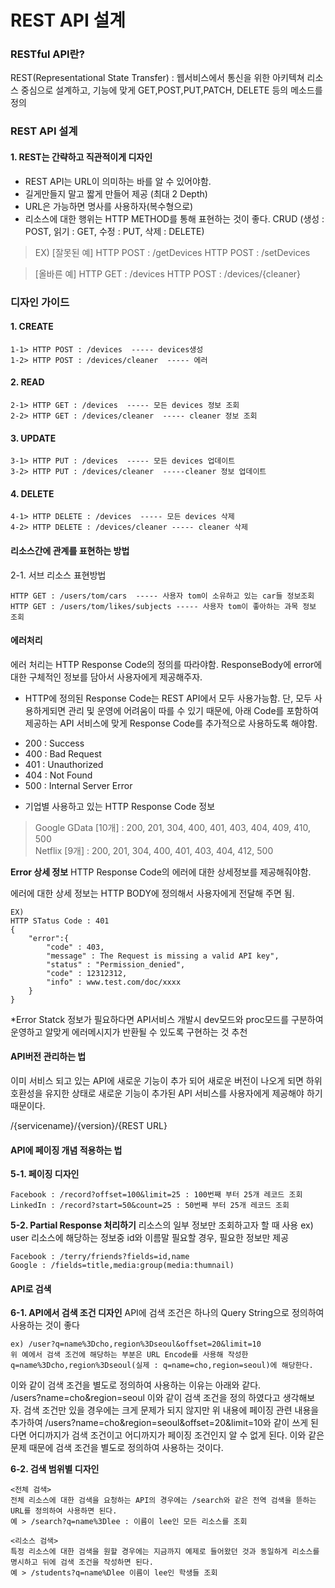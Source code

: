 # REST API 설계 
### RESTful API란?
REST(Representational State Transfer)
 : 웹서비스에서 통신을 위한 아키텍쳐
   리소스 중심으로 설계하고, 기능에 맞게 
   GET,POST,PUT,PATCH, DELETE 등의 메소드를 정의


### REST API 설계   
#### 1. REST는 간략하고 직관적이게 디자인
- REST API는 URL이 의미하는 바를 알 수 있어야함.
- 길게만들지 말고 짧게 만들어 제공 (최대 2 Depth)
- URL은 가능하면 명사를 사용하자(복수형으로)
- 리소스에 대한 행위는 HTTP METHOD를 통해 표현하는 것이 좋다.
CRUD (생성 : POST, 읽기 : GET, 수정 : PUT, 삭제 : DELETE)

> EX) [잘못된 예]
>  HTTP POST : /getDevices
>  HTTP POST : /setDevices

> [올바른 예]
> HTTP GET : /devices
> HTTP POST : /devices/{cleaner}


### 디자인 가이드
#### 1. CREATE
	1-1> HTTP POST : /devices  ----- devices생성
	1-2> HTTP POST : /devices/cleaner  ----- 에러
#### 2. READ
	2-1> HTTP GET : /devices  ----- 모든 devices 정보 조회
	2-2> HTTP GET : /devices/cleaner  ----- cleaner 정보 조회
#### 3. UPDATE
	3-1> HTTP PUT : /devices  ----- 모든 devices 업데이트
	3-2> HTTP PUT : /devices/cleaner  -----cleaner 정보 업데이트
#### 4. DELETE
	4-1> HTTP DELETE : /devices  ----- 모든 devices 삭제
	4-2> HTTP DELETE : /devices/cleaner ----- cleaner 삭제
	

#### 리소스간에 관계를 표현하는 방법
2-1. 서브 리소스 표현방법

	HTTP GET : /users/tom/cars  ----- 사용자 tom이 소유하고 있는 car들 정보조회
	HTTP GET : /users/tom/likes/subjects ----- 사용자 tom이 좋아하는 과목 정보 조회
				
>
	
   
#### 에러처리
에러 처리는 HTTP Response Code의 정의를 따라야함.
ResponseBody에 error에 대한 구체적인 정보를 담아서 사용자에게 제공해주자.

* HTTP에 정의된 Response Code는 REST API에서 모두 사용가능함.
  단, 모두 사용하게되면 관리 및 운영에 어려움이 따를 수 있기 때문에, 아래 Code를 포함하여 제공하는 API 서비스에 맞게 Response Code를 추가적으로 사용하도록 해야함.

- 200 : Success
- 400 : Bad Request
- 401 : Unauthorized
- 404 : Not Found
- 500 : Internal Server Error


* 기업별 사용하고 있는 HTTP Response Code 정보
>  Google GData [10개] : 200, 201, 304, 400, 401, 403, 404, 409, 410, 500  
>  Netflix [9개] : 200, 201, 304, 400, 401, 403, 404, 412, 500  

__Error 상세 정보__
HTTP Response Code의 에러에 대한 상세정보를 제공해줘야함.

에러에 대한 상세 정보는 HTTP BODY에 정의해서 사용자에게 전달해 주면 됨.

	EX) 
	HTTP STatus Code : 401
	{
		"error":{
			"code" : 403,
			"message" : The Request is missing a valid API key",
			"status" : "Permission_denied",
			"code" : 12312312,
			"info" : www.test.com/doc/xxxx
		}
	}

*Error Statck 정보가 필요하다면 API서비스 개발시
dev모드와 proc모드를 구분하여 운영하고 알맞게 에러메시지가 반환될 수 있도록 구현하는 것 추천

#### API버전 관리하는 법
이미 서비스 되고 있는 API에 새로운 기능이 추가 되어 새로운 버전이 나오게 되면 하위 호환성을 유지한 상태로 새로운 기능이 추가된 API 서비스를 사용자에게 제공해야 하기 때문이다.

/{servicename}/{version}/{REST URL}

#### API에 페이징 개념 적용하는 법
__5-1. 페이징 디자인__

	Facebook : /record?offset=100&limit=25 : 100번째 부터 25개 레코드 조회  
	LinkedIn : /record?start=50&count=25 : 50번째 부터 25개 레코드 조회

__5-2. Partial Response 처리하기__
리소스의 일부 정보만 조회하고자 할 때 사용
ex) user 리소스에 해당하는 정보중 id와 이름말 필요할 경우, 필요한 정보만 제공

	Facebook : /terry/friends?fields=id,name  
	Google : /fields=title,media:group(media:thumnail)  

#### API로 검색
__6-1. API에서 검색 조건 디자인__
API에 검색 조건은 하나의 Query String으로 정의하여 사용하는 것이 좋다

	ex) /user?q=name%3Dcho,region%3Dseoul&offset=20&limit=10  
	위 예에서 검색 조건에 해당하는 부분은 URL Encode를 사용해 작성한
	q=name%3Dcho,region%3Dseoul(실제 : q=name=cho,region=seoul)에 해당한다.  

이와 같이 검색 조건을 별도로 정의하여 사용하는 이유는 아래와 같다.  
/users?name=cho&region=seoul 이와 같이 검색 조건을 정의 하였다고 생각해보자. 검색 조건만 있을 경우에는 크게 문제가 되지 않지만 위 내용에 페이징 관련 내용을 추가하여 /users?name=cho&region=seoul&offset=20&limit=10와 같이 쓰게 된다면 어디까지가 검색 조건이고 어디까지가 페이징 조건인지 알 수 없게 된다. 이와 같은 문제 때문에 검색 조건을 별도로 정의하여 사용하는 것이다.  

__6-2. 검색 범위별 디자인__

	<전체 검색>  
	전체 리소스에 대한 검색을 요청하는 API의 경우에는 /search와 같은 전역 검색을 뜯하는 URL를 정의하여 사용하면 된다.  
	예 > /search?q=name%3Dlee : 이름이 lee인 모든 리소스를 조회  
  
	<리소스 검색>  
	특정 리소스에 대한 검색을 원할 경우에는 지금까지 예제로 들어왔던 것과 동일하게 리소스를 명시하고 뒤에 검색 조건을 작성하면 된다.  
	예 > /students?q=name%Dlee 이름이 lee인 학생들 조회  

